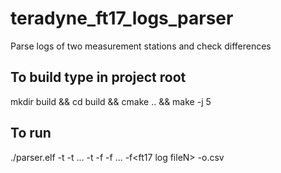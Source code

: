 # teradyne_ft17_logs_parser
Parse logs of two measurement stations and check differences

## To build type in project root

mkdir build && cd build && cmake .. && make -j 5

## To run
./parser.elf -t<teradyne log file1> -t<teradyne log file2> ... -t<teradyne log fileN> -f<ft17 log file1> -f<ft17 log file2> ... -f\<ft17 log fileN\> -o<output file name>.csv
